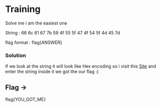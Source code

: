 # Training
Solve me i am the easiest one

String : 66 6c 61 67 7b 59 4f 55 5f 47 4f 54 5f 4d 45 7d

flag format : flag{ANSWER}

### Solution
If we look at the string it will look like Hex encoding so i visit this [Site](http://www.unit-conversion.info/texttools/hexadecimal/) and enter the string inside it 
we got the our flag :)

## Flag ->
flag{YOU_GOT_ME}

